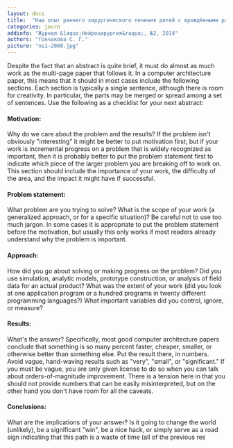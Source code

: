 ```yaml
---
layout: docs
title:  "Наш опыт раннего хирургического лечения детей с врождёнными расщелинами верхней губы и нёба"
categories: journ
addinfo: "Журнал &laquo;Нейрохирургия&raquo;, №2, 2014"
authors: "Гончакова С. Г."
picture: "ns1-2008.jpg"
---
```


Despite the fact that an abstract is quite brief, it must do almost as much work as the multi-page paper that follows it. In a computer architecture paper, this means that it should in most cases include the following sections. Each section is typically a single sentence, although there is room for creativity. In particular, the parts may be merged or spread among a set of sentences. Use the following as a checklist for your next abstract:

#### Motivation:

Why do we care about the problem and the results? If the problem isn't obviously "interesting" it might be better to put motivation first; but if your work is incremental progress on a problem that is widely recognized as important, then it is probably better to put the problem statement first to indicate which piece of the larger problem you are breaking off to work on. This section should include the importance of your work, the difficulty of the area, and the impact it might have if successful.

#### Problem statement:

What problem are you trying to solve? What is the scope of your work (a generalized approach, or for a specific situation)? Be careful not to use too much jargon. In some cases it is appropriate to put the problem statement before the motivation, but usually this only works if most readers already understand why the problem is important.

#### Approach:

How did you go about solving or making progress on the problem? Did you use simulation, analytic models, prototype construction, or analysis of field data for an actual product? What was the extent of your work (did you look at one application program or a hundred programs in twenty different programming languages?) What important variables did you control, ignore, or measure?

#### Results:

What's the answer? Specifically, most good computer architecture papers conclude that something is so many percent faster, cheaper, smaller, or otherwise better than something else. Put the result there, in numbers. Avoid vague, hand-waving results such as "very", "small", or "significant." If you must be vague, you are only given license to do so when you can talk about orders-of-magnitude improvement. There is a tension here in that you should not provide numbers that can be easily misinterpreted, but on the other hand you don't have room for all the caveats.

#### Conclusions:

What are the implications of your answer? Is it going to change the world (unlikely), be a significant "win", be a nice hack, or simply serve as a road sign indicating that this path is a waste of time (all of the previous res